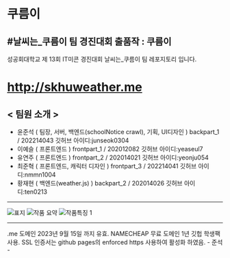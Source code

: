 # 쿠름이
## #날씨는_쿠름이 팀 경진대회 출품작 : 쿠름이
성공회대학교 제 13회 IT미콘 경진대회 날씨는_쿠름이 팀 레포지토리 입니다.
# http://skhuweather.me

## < 팀원 소개 >
- 윤준석 ( 팀장, 서버, 백엔드(schoolNotice crawl), 기획, UI디자인 ) backpart_1 / 202214043 깃허브 아이디:junseok0304
- 이예슬 ( 프론트엔드 ) frontpart_1 / 202012082 깃허브 아이디:yeaseul7
- 유연주 ( 프론트엔드 ) frontpart_2 / 202014021 깃허브 아이디:yeonju054
- 최준혁 ( 프론트엔드, 캐릭터 디자인 ) frontpart_3 / 202214041 깃허브 아이디:nmmn1004
- 황재현 ( 백엔드(weather.js) ) backpart_2 / 202014026 깃허브 아이디:ten0213

---

![표지](https://user-images.githubusercontent.com/83647215/194799730-8f0e53b3-b564-485a-942a-a4efa96880d5.png)
![작품 요약](https://user-images.githubusercontent.com/83647215/195477586-014079b8-7dfb-4a06-8900-bb3dedbf3486.png)
![작품특징 1](https://user-images.githubusercontent.com/83647215/195477750-2ba74815-d9d0-4688-a0b7-e0876214dd32.png)


---

.me 도메인 2023년 9월 15일 까지 유효. NAMECHEAP 무료 도메인 1년 깃헙 학생팩 사용. 
SSL 인증서는 github pages의 enforced https 사용하여 활성화 하였음. - 준석 -
